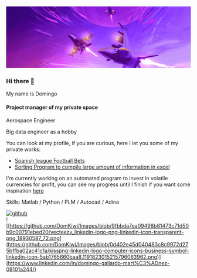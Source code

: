 ![hola](https://github.com/DomKiwi/Images/blob/5d613095f8451e8d84726bb357d96ba3dce238e0/DomKiwi.gif)

### Hi there 👋
My name is Domingo
#### Project manager of my private space

Aerospace Engineer 

Big data engineer as a hobby

You can look at my profile, if you are curious, here I let you some of my private works:
- [Spanish league Football Bets](https://github.com/DomKiwi/Bets)
- [Sorting Program to compile large amount of information in excel](https://github.com/DomKiwi/Full-Program-Filter-Obuu)

I'm currently working on an automated program to invest in volatile currencies for profit, you can see my progress until I finish if you want some inspiration [here](https://github.com/DomKiwi/GitHub-Investment)



Skills: Matlab / Python / PLM / Autocad / Adina


[<img src='https://cdn.jsdelivr.net/npm/simple-icons@3.0.1/icons/github.svg' alt='github' height='40'>](https://github.com/DomKiwi)  
![[https://github.com/DomKiwi/Images/blob/9fbbda7ea09498b81473c71d50b9c00791ebed20/vecteezy_linkedin-logo-png-linkedin-icon-transparent-png_18930587_72.png](https://github.com/DomKiwi/Images/blob/0d402e45d040483c8c9972d275b1fba02ac41c1a/kisspng-linkedin-logo-computer-icons-business-symbol-linkedin-icon-5ab1765660baa8.1191823015215796063962.png)](https://www.linkedin.com/in/domingo-gallardo-mart%C3%ADnez-08101a244/)


